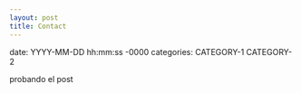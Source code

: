 ```yaml
---
layout: post
title: Contact
---
```

date: YYYY-MM-DD hh:mm:ss -0000
categories: CATEGORY-1 CATEGORY-2

probando el post
